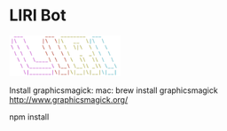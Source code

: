 # LIRI Bot
<img src="logo.png" alt="alt text" width="200">

Install graphicsmagick:
mac:
brew install graphicsmagick
http://www.graphicsmagick.org/



npm install 







